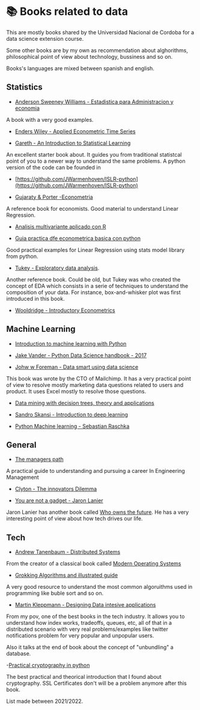 # :books: Books related to data

This are mostly books shared by the Universidad Nacional de Cordoba for a data science extension course. 

Some other books are by my own as recommendation about alghorithms, philosophical point of view about technology, bussiness and so on. 

Books's languages are mixed between spanish and english. 

## Statistics

- [Anderson Sweeney Williams - Estadistica para Administracion y economia](https://github.com/nuxion/data_material/raw/main/statistics/anderson_sweeney__estadistica_para_administracion_y_economia_anderson-10-th.pdf) 

A book with a very good examples. 

- [Enders Wiley - Applied Econometric Time Series](https://github.com/nuxion/data_material/blob/main/statistics/enders__applied_econometric_time_series_1995.pdf)

- [Gareth - An Introduction to Statistical Learning](https://github.com/nuxion/data_material/blob/main/statistics/gareth__an_introduction_to_statistical_learning.pdf)

An excellent starter book about. It guides you from traditional statistcal point of you to a newer way to understand the same problems.  A python version of the code can be founded in 

- [https://github.com/JWarmenhoven/ISLR-python](https://github.com/JWarmenhoven/ISLR-python) 

- [Gujaraty & Porter -Econometria](https://github.com/nuxion/data_material/blob/main/statistics/gujarati_porter__econometria_2010.pdf) 

A reference book for economists. Good material to understand Linear Regression. 

- [Analisis multivariante aplicado con R](https://github.com/nuxion/data_material/blob/main/statistics/toaz__analisis_multivariante_aplicado_con_r.pdf)

- [Guia practica dfe econometrica basica con python](https://github.com/nuxion/data_material/blob/main/statistics/triana__guia_basica_econometrica_con_python.pdf)

 Good practical examples for Linear Regression using stats model library from python. 

- [Tukey - Exploratory data analysis](https://github.com/nuxion/data_material/blob/main/statistics/tukey__exploratory_data_analysis_1977.pdf).

 Another reference book. Could be old, but Tukey was who created the concept of EDA which consists in a serie of techniques to understand the composition of your data. For instance, box-and-whisker plot was first introduced in this book. 

- [Wooldridge - Introductory Econometrics](https://github.com/nuxion/data_material/blob/main/statistics/wooldridge__introductory_econometrics.pdf)


## Machine Learning

- [Introduction to machine learning with Python](https://github.com/nuxion/data_material/blob/main/machine_learning/andreas_c_muller__introduction_to_machine_learning_with_python_2016.pdf)

- [Jake Vander - Python Data Science handbook - 2017](https://github.com/nuxion/data_material/blob/main/machine_learning/jake_vander_plas__python_data_science_handbook_2017.pdf)

- [Johw w Foreman - Data smart using data science](https://github.com/nuxion/data_material/blob/main/machine_learning/john_w_foreman__data_smart_using_data_science_2014.pdf)

This book was wrote by the CTO of Mailchimp. It has a very practical point of view to resolve mostly marketing data questions related to users and product. It uses Excel mostly to resolve those questions. 

- [Data mining with decision trees, theory and applications](https://github.com/nuxion/data_material/blob/main/machine_learning/lior_rokach_oded_maimon__data_mining_with_decision_trees_2014.pdf)

- [Sandro Skansi - Introduction to deep learning](https://github.com/nuxion/data_material/blob/main/machine_learning/sandro_skansi__introduction_to_deep_learning.pdf)

- [Python Machine learning - Sebastian Raschka](https://github.com/nuxion/data_material/blob/main/machine_learning/sebastian_raschka__python_machine_learning_2017.pdf)

## General

- [The managers path](https://github.com/nuxion/data_material/blob/main/general/camille_fournier__the_managers_path.pdf)

A practical guide to understanding and pursuing a career In Engineering Management

- [Clyton - The innovators Dilemma](https://github.com/nuxion/data_material/blob/main/general/clayton_m__the_innovators_dilemma.pdf)

- [You are not a gadget - Jaron Lanier](https://github.com/nuxion/data_material/blob/main/general/jaron_lanier__you_are_not_a_gadget.pdf)

Jaron Lanier has another book called [Who owns the future](https://lifeclub.org/books/who-owns-the-future-jaron-lanier-review-summary). He has a very interesting point of view about how tech drives our life. 

## Tech

- [Andrew Tanenbaum - Distributed Systems](https://github.com/nuxion/data_material/blob/main/tech/andrew_tanenbaum__distributed_systems.pdf) 

From the creator of a classical book called [Modern Operating Systems](https://www.amazon.com/Modern-Operating-Systems-Andrew-Tanenbaum/dp/013359162X) 

- [Grokking Algorithms and illustrated guide](https://github.com/nuxion/data_material/blob/main/tech/grokking_algorithms_an_illustrated_guide_for_programmers_and_others.pdf)

A very good resource to understand the most common algoruithms used in programming like buble sort and so on. 

- [Martin Kleppmann - Designing Data intesive applications](https://github.com/nuxion/data_material/blob/main/tech/martin_kleppmann__designing_data_intensive_applications.pdf)

From my pov, one of the best books in the tech industry. It allows you to understand how index works, tradeoffs, queues, etc, all of that in a distributed scenario with very real problems/examples like twitter notifications problem for very popular and unpopular users. 

Also it talks at the end of book about the concept of "unbundling" a database. 

-[Practical cryptography in python](https://github.com/nuxion/data_material/blob/main/tech/practical_cryptography_in_python.pdf)

The best practical and theorical introduction that I found about cryptography. SSL Certificates don't will be a problem anymore after this book. 


List made between 2021/2022. 

